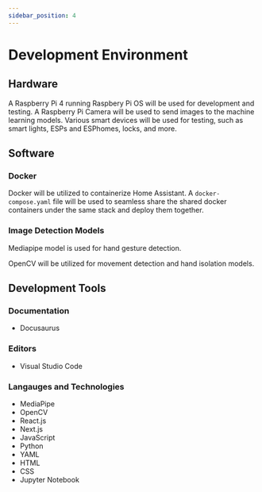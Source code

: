 ```yaml
---
sidebar_position: 4
---
```


# Development Environment

## Hardware

A Raspberry Pi 4 running Raspbery Pi OS will be used for development and testing. A Raspberry Pi Camera will be used to send images to the machine learning models. Various smart devices will be used for testing, such as smart lights, ESPs and ESPhomes, locks, and more.

## Software

### Docker

Docker will be utilized to containerize Home Assistant. A `docker-compose.yaml` file will be used to seamless share the shared docker containers under the same stack and deploy them together.

### Image Detection Models

Mediapipe model is used for hand gesture detection.

OpenCV will be utilized for movement detection and hand isolation models.

## Development Tools

### Documentation

- Docusaurus

### Editors

- Visual Studio Code

### Langauges and Technologies

- MediaPipe
- OpenCV
- React.js
- Next.js
- JavaScript
- Python
- YAML
- HTML
- CSS
- Jupyter Notebook

